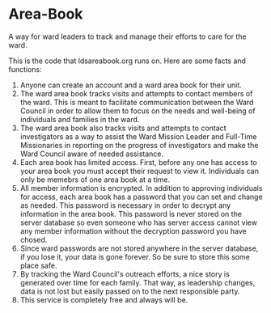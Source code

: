 Area-Book
=========

A way for ward leaders to track and manage their efforts to care for the ward.

This is the code that ldsareabook.org runs on. Here are some facts and functions:

1. Anyone can create an account and a ward area book for their unit.
2. The ward area book tracks visits and attempts to contact members of the ward. This is meant to facilitate communication between the Ward Council in order to allow them to focus on the needs and well-being of individuals and families in the ward.
3. The ward area book also tracks visits and attempts to contact investigators as a way to assist the Ward Mission Leader and Full-Time Missionaries in reporting on the progress of investigators and make the Ward Council aware of needed assistance.
4. Each area book has limited access. First, before any one has access to your area book you must accept their request to view it. Individuals can only be memebrs of one area book at a time.
5. All member information is encrypted. In addition to approving individuals for access, each area book has a password that you can set and change as needed. This password is necessary in order to decrypt any information in the area book. This password is never stored on the server database so even someone who has server access cannot view any member information without the decryption password you have chosed.
6. Since ward passwords are not stored anywhere in the server database, if you lose it, your data is gone forever. So be sure to store this some place safe.
7. By tracking the Ward Council's outreach efforts, a nice story is generated over time for each family. That way, as leadership changes, data is not lost but easily passed on to the next responsible party.
8. This service is completely free and always will be.
